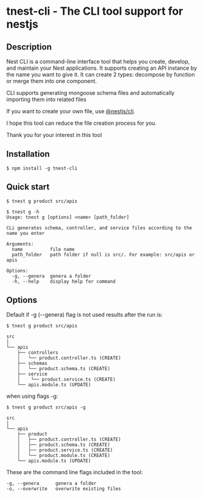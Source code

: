 # tnest-cli - The CLI tool support for nestjs

## Description

Nest CLI is a command-line interface tool that helps you create, develop, and maintain your Nest applications. It supports creating an API instance by the name you want to give it. It can create 2 types: decompose by function or merge them into one component.

CLI supports generating mongoose schema files and automatically importing them into related files

If you want to create your own file, use [@nestjs/cli](https://docs.nestjs.com/cli/overview).

I hope this tool can reduce the file creation process for you.

Thank you for your interest in this tool

## Installation

```
$ npm install -g tnest-cli
```

## Quick start

```
$ tnest g product src/apis
```

```
$ tnest g -h
Usage: tnest g [options] <name> [path_folder]

CLi generates schema, controller, and service files according to the name you enter

Arguments:
  name          file name
  path_folder   path folder if null is src/. For example: src/apis or apis

Options:
  -g, --genera  genera a folder
  -h, --help    display help for command
```

## Options

Default if -g (--genera) flag is not used results after the run is:

```
$ tnest g product src/apis
```

```
src
│
└── apis
    ├── controllers
    │   └── product.controller.ts (CREATE)
    ├── schemas
    │   └── product.schema.ts (CREATE)
    ├── service
    │    └── product.service.ts (CREATE)
    └── apis.module.ts (UPDATE)
```

when using flags -g:

```
$ tnest g product src/apis -g
```

```
src
│
└── apis
    ├── product
    │   ├── product.controller.ts (CREATE)
    │   ├── product.schema.ts (CREATE)
    │   ├── product.service.ts (CREATE)
    │   └── product.module.ts (CREATE)
    └── apis.module.ts (UPDATE)
```

These are the command line flags included in the tool:

```
-g, --genera      genera a folder
-o, --overwrite   overwrite existing files
```
